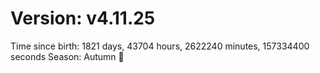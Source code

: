 # Version: v4.11.25
Time since birth: 1821 days, 43704 hours, 2622240 minutes, 157334400 seconds
Season: Autumn 🍁
